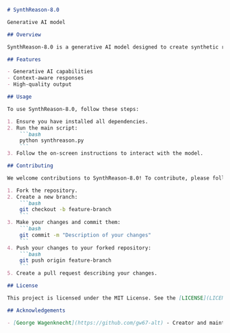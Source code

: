 ```markdown
# SynthReason-8.0

Generative AI model

## Overview

SynthReason-8.0 is a generative AI model designed to create synthetic reasoning and responses. It leverages advanced machine learning techniques to generate coherent and contextually relevant content.

## Features

- Generative AI capabilities
- Context-aware responses
- High-quality output

## Usage

To use SynthReason-8.0, follow these steps:

1. Ensure you have installed all dependencies.
2. Run the main script:
    ```bash
    python synthreason.py
    ```
3. Follow the on-screen instructions to interact with the model.

## Contributing

We welcome contributions to SynthReason-8.0! To contribute, please follow these steps:

1. Fork the repository.
2. Create a new branch:
    ```bash
    git checkout -b feature-branch
    ```
3. Make your changes and commit them:
    ```bash
    git commit -m "Description of your changes"
    ```
4. Push your changes to your forked repository:
    ```bash
    git push origin feature-branch
    ```
5. Create a pull request describing your changes.

## License

This project is licensed under the MIT License. See the [LICENSE](LICENSE) file for more details.

## Acknowledgements

- [George Wagenknecht](https://github.com/gw67-alt) - Creator and maintainer

```

